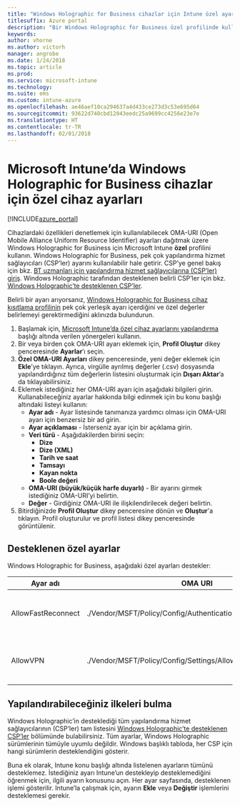 ```yaml
---
title: "Windows Holographic for Business cihazlar için Intune özel ayarları"
titlesuffix: Azure portal
description: "Bir Windows Holographic for Business özel profilinde kullanabileceğiniz ayarlar hakkında bilgi edinin.\""
keywords: 
author: vhorne
ms.author: victorh
manager: angrobe
ms.date: 1/24/2018
ms.topic: article
ms.prod: 
ms.service: microsoft-intune
ms.technology: 
ms.suite: ems
ms.custom: intune-azure
ms.openlocfilehash: ae46aef10ca294637a4d433ce273d3c53e695d64
ms.sourcegitcommit: 93622d740cbd12043eedc25a9699cc4256e23e7e
ms.translationtype: HT
ms.contentlocale: tr-TR
ms.lasthandoff: 02/01/2018
---
```

# <a name="custom-device-settings-for-windows-holographic-for-business-devices-in-microsoft-intune"></a>Microsoft Intune’da Windows Holographic for Business cihazlar için özel cihaz ayarları

[!INCLUDE[azure_portal](./includes/azure_portal.md)]

 Cihazlardaki özellikleri denetlemek için kullanılabilecek OMA-URI (Open Mobile Alliance Uniform Resource Identifier) ayarları dağıtmak üzere Windows Holographic for Business için Microsoft Intune **özel** profilini kullanın. Windows Holographic for Business, pek çok yapılandırma hizmet sağlayıcıları (CSP’ler) ayarını kullanılabilir hale getirir. CSP’ye genel bakış için bkz. [BT uzmanları için yapılandırma hizmet sağlayıcılarına (CSP’ler) giriş](https://technet.microsoft.com/itpro/windows/manage/how-it-pros-can-use-configuration-service-providers). Windows Holographic tarafından desteklenen belirli CSP’ler için bkz. [Windows Holographic’te desteklenen CSP’ler](https://docs.microsoft.com/en-us/windows/client-management/mdm/configuration-service-provider-reference#hololens).

Belirli bir ayarı arıyorsanız, [Windows Holographic for Business cihaz kısıtlama profilinin](device-restrictions-windows-holographic.md) pek çok yerleşik ayarı içerdiğini ve özel değerler belirlemeyi gerektirmediğini aklınızda bulundurun.

1. Başlamak için, [Microsoft Intune’da özel cihaz ayarlarını yapılandırma](custom-settings-configure.md) başlığı altında verilen yönergeleri kullanın.
2. Bir veya birden çok OMA-URI ayarı eklemek için, **Profil Oluştur** dikey penceresinde **Ayarlar**’ı seçin.
3. **Özel OMA-URI Ayarları** dikey penceresinde, yeni değer eklemek için **Ekle**’ye tıklayın. Ayrıca, virgülle ayrılmış değerler (.csv) dosyasında yapılandırdığınız tüm değerlerin listesini oluşturmak için **Dışarı Aktar**’a da tıklayabilirsiniz.
4. Eklemek istediğiniz her OMA-URI ayarı için aşağıdaki bilgileri girin. Kullanabileceğiniz ayarlar hakkında bilgi edinmek için bu konu başlığı altındaki listeyi kullanın:
    - **Ayar adı** - Ayar listesinde tanımanıza yardımcı olması için OMA-URI ayarı için benzersiz bir ad girin.
    - **Ayar açıklaması** - İsterseniz ayar için bir açıklama girin.
    - **Veri türü** - Aşağıdakilerden birini seçin:
        - **Dize**
        - **Dize (XML)**
        - **Tarih ve saat**
        - **Tamsayı**
        - **Kayan nokta**
        - **Boole değeri**
    - **OMA-URI (büyük/küçük harfe duyarlı)** - Bir ayarını girmek istediğiniz OMA-URI’yi belirtin.
    - **Değer** - Girdiğiniz OMA-URI ile ilişkilendirilecek değeri belirtin.
5. Bitirdiğinizde **Profil Oluştur** dikey penceresine dönün ve **Oluştur**'a tıklayın.
Profil oluşturulur ve profil listesi dikey penceresinde görüntülenir.

## <a name="supported-custom-settings"></a>Desteklenen özel ayarlar

Windows Holographic for Business, aşağıdaki özel ayarları destekler:


|Ayar adı|OMA URI|Veri türü  |
|---------|---------|---------|
|AllowFastReconnect     |./Vendor/MSFT/Policy/Config/Authentication/AllowFastReconnect|Tamsayı (0 - izin verilmez, 1 - izin verilir)|
|AllowVPN     |./Vendor/MSFT/Policy/Config/Settings/AllowVPN|Tamsayı (0 - izin verilmez, 1 - izin verilir)|



## <a name="how-to-find-the-policies-you-can-configure"></a>Yapılandırabileceğiniz ilkeleri bulma

Windows Holographic’in desteklediği tüm yapılandırma hizmet sağlayıcılarının (CSP’ler) tam listesini [Windows Holographic’te desteklenen CSP’ler](https://docs.microsoft.com/en-us/windows/client-management/mdm/configuration-service-provider-reference#hololens) bölümünde bulabilirsiniz. Tüm ayarlar, Windows Holographic sürümlerinin tümüyle uyumlu değildir. Windows başlıklı tabloda, her CSP için hangi sürümlerin desteklendiğini gösterir.

Buna ek olarak, Intune konu başlığı altında listelenen ayarların tümünü desteklemez. İstediğiniz ayarı Intune’un destekleyip desteklemediğini öğrenmek için, ilgili ayarın konusunu açın. Her ayar sayfasında, desteklenen işlemi gösterilir. Intune’la çalışmak için, ayarın **Ekle** veya **Değiştir** işlemlerini desteklemesi gerekir.


